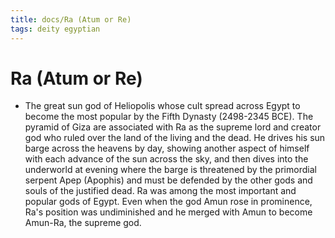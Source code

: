 ```yaml
---
title: docs/Ra (Atum or Re)
tags: deity egyptian
---
```


# Ra (Atum or Re)
- The great sun god of Heliopolis whose cult spread across Egypt to become the most popular by the Fifth Dynasty (2498-2345 BCE). The pyramid of Giza are associated with Ra as the supreme lord and creator god who ruled over the land of the living and the dead. He drives his sun barge across the heavens by day, showing another aspect of himself with each advance of the sun across the sky, and then dives into the underworld at evening where the barge is threatened by the primordial serpent Apep (Apophis) and must be defended by the other gods and souls of the justified dead. Ra was among the most important and popular gods of Egypt. Even when the god Amun rose in prominence, Ra's position was undiminished and he merged with Amun to become Amun-Ra, the supreme god.